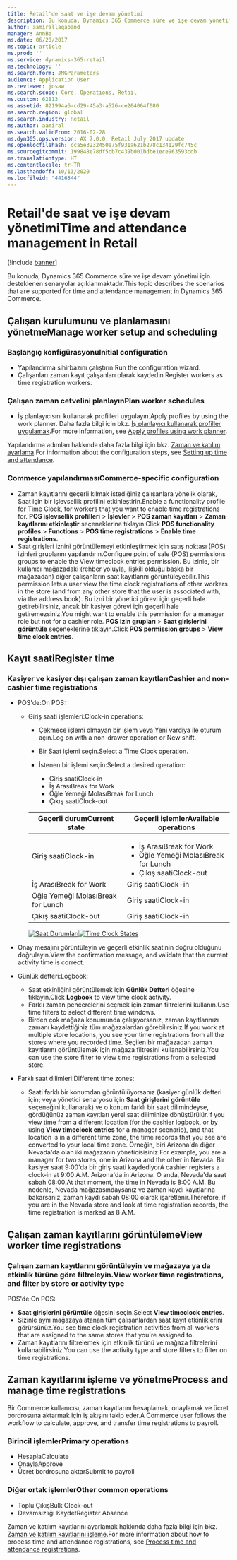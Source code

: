 ```yaml
---
title: Retail'de saat ve işe devam yönetimi
description: Bu konuda, Dynamics 365 Commerce süre ve işe devam yönetimi için desteklenen senaryolar açıklanmaktadır.
author: aamirallaqaband
manager: AnnBe
ms.date: 06/20/2017
ms.topic: article
ms.prod: ''
ms.service: dynamics-365-retail
ms.technology: ''
ms.search.form: JMGParameters
audience: Application User
ms.reviewer: josaw
ms.search.scope: Core, Operations, Retail
ms.custom: 62813
ms.assetid: 821994a6-cd29-45a3-a526-ce204064f080
ms.search.region: global
ms.search.industry: Retail
ms.author: aamiral
ms.search.validFrom: 2016-02-28
ms.dyn365.ops.version: AX 7.0.0, Retail July 2017 update
ms.openlocfilehash: cca5e3232450e75f931a621b278c134129fc745c
ms.sourcegitcommit: 199848e78df5cb7c439b001bdbe1ece963593cdb
ms.translationtype: HT
ms.contentlocale: tr-TR
ms.lasthandoff: 10/13/2020
ms.locfileid: "4416544"
---
```

# <a name="time-and-attendance-management-in-retail"></a><span data-ttu-id="8f54c-103">Retail'de saat ve işe devam yönetimi</span><span class="sxs-lookup"><span data-stu-id="8f54c-103">Time and attendance management in Retail</span></span>

[!include [banner](includes/banner.md)]

<span data-ttu-id="8f54c-104">Bu konuda, Dynamics 365 Commerce süre ve işe devam yönetimi için desteklenen senaryolar açıklanmaktadır.</span><span class="sxs-lookup"><span data-stu-id="8f54c-104">This topic describes the scenarios that are supported for time and attendance management in Dynamics 365 Commerce.</span></span>

## <a name="manage-worker-setup-and-scheduling"></a><span data-ttu-id="8f54c-105">Çalışan kurulumunu ve planlamasını yönetme</span><span class="sxs-lookup"><span data-stu-id="8f54c-105">Manage worker setup and scheduling</span></span>

### <a name="initial-configuration"></a><span data-ttu-id="8f54c-106">Başlangıç konfigürasyonu</span><span class="sxs-lookup"><span data-stu-id="8f54c-106">Initial configuration</span></span>

- <span data-ttu-id="8f54c-107">Yapılandırma sihirbazını çalıştırın.</span><span class="sxs-lookup"><span data-stu-id="8f54c-107">Run the configuration wizard.</span></span>
- <span data-ttu-id="8f54c-108">Çalışanları zaman kayıt çalışanları olarak kaydedin.</span><span class="sxs-lookup"><span data-stu-id="8f54c-108">Register workers as time registration workers.</span></span>

### <a name="plan-worker-schedules"></a><span data-ttu-id="8f54c-109">Çalışan zaman cetvelini planlayın</span><span class="sxs-lookup"><span data-stu-id="8f54c-109">Plan worker schedules</span></span>

- <span data-ttu-id="8f54c-110">İş planlayıcısını kullanarak profilleri uygulayın.</span><span class="sxs-lookup"><span data-stu-id="8f54c-110">Apply profiles by using the work planner.</span></span> <span data-ttu-id="8f54c-111">Daha fazla bilgi için bkz. [İş planlayıcı kullanarak profiller uygulamak](https://technet.microsoft.com/library/aa551234.aspx).</span><span class="sxs-lookup"><span data-stu-id="8f54c-111">For more information, see [Apply profiles using work planner](https://technet.microsoft.com/library/aa551234.aspx).</span></span>

<span data-ttu-id="8f54c-112">Yapılandırma adımları hakkında daha fazla bilgi için bkz. [Zaman ve katılım ayarlama](https://technet.microsoft.com/library/aa496971.aspx).</span><span class="sxs-lookup"><span data-stu-id="8f54c-112">For information about the configuration steps, see [Setting up time and attendance](https://technet.microsoft.com/library/aa496971.aspx).</span></span>

### <a name="commerce-specific-configuration"></a><span data-ttu-id="8f54c-113">Commerce yapılandırması</span><span class="sxs-lookup"><span data-stu-id="8f54c-113">Commerce-specific configuration</span></span>

- <span data-ttu-id="8f54c-114">Zaman kayıtlarını geçerli kılmak istediğiniz çalışanlara yönelik olarak, Saat için bir işlevsellik profilini etkinleştirin.</span><span class="sxs-lookup"><span data-stu-id="8f54c-114">Enable a functionality profile for Time Clock, for workers that you want to enable time registrations for.</span></span> <span data-ttu-id="8f54c-115">**POS işlevsellik profilleri** &gt; **İşlevler** &gt; **POS zaman kayıtları** &gt; **Zaman kayıtlarını etkinleştir** seçeneklerine tıklayın.</span><span class="sxs-lookup"><span data-stu-id="8f54c-115">Click **POS functionality profiles** &gt; **Functions** &gt; **POS time registrations** &gt; **Enable time registrations**.</span></span>
- <span data-ttu-id="8f54c-116">Saat girişleri iznini görüntülemeyi etkinleştirmek için satış noktası (POS) izinleri gruplarını yapılandırın.</span><span class="sxs-lookup"><span data-stu-id="8f54c-116">Configure point of sale (POS) permissions groups to enable the View timeclock entries permission.</span></span> <span data-ttu-id="8f54c-117">Bu izinle, bir kullanıcı mağazadaki (rehber yoluyla, ilişkili olduğu başka bir mağazadan) diğer çalışanların saat kayıtlarını görüntüleyebilir.</span><span class="sxs-lookup"><span data-stu-id="8f54c-117">This permission lets a user view the time clock registrations of other workers in the store (and from any other store that the user is associated with, via the address book).</span></span> <span data-ttu-id="8f54c-118">Bu izni bir yönetici görevi için geçerli hale getirebilirsiniz, ancak bir kasiyer görevi için geçerli hale getiremezsiniz.</span><span class="sxs-lookup"><span data-stu-id="8f54c-118">You might want to enable this permission for a manager role but not for a cashier role.</span></span> <span data-ttu-id="8f54c-119">**POS izin grupları** &gt; **Saat girişlerini görüntüle** seçeneklerine tıklayın.</span><span class="sxs-lookup"><span data-stu-id="8f54c-119">Click **POS permission groups** &gt; **View time clock entries**.</span></span>

## <a name="register-time"></a><span data-ttu-id="8f54c-120">Kayıt saati</span><span class="sxs-lookup"><span data-stu-id="8f54c-120">Register time</span></span>

### <a name="cashier-and-non-cashier-time-registrations"></a><span data-ttu-id="8f54c-121">Kasiyer ve kasiyer dışı çalışan zaman kayıtları</span><span class="sxs-lookup"><span data-stu-id="8f54c-121">Cashier and non-cashier time registrations</span></span>

- <span data-ttu-id="8f54c-122">POS'de:</span><span class="sxs-lookup"><span data-stu-id="8f54c-122">On POS:</span></span>

    - <span data-ttu-id="8f54c-123">Giriş saati işlemleri:</span><span class="sxs-lookup"><span data-stu-id="8f54c-123">Clock-in operations:</span></span>

        - <span data-ttu-id="8f54c-124">Çekmece işlemi olmayan bir işlem veya Yeni vardiya ile oturum açın.</span><span class="sxs-lookup"><span data-stu-id="8f54c-124">Log on with a non-drawer operation or New shift.</span></span>
        - <span data-ttu-id="8f54c-125">Bir Saat işlemi seçin.</span><span class="sxs-lookup"><span data-stu-id="8f54c-125">Select a Time Clock operation.</span></span>
        - <span data-ttu-id="8f54c-126">İstenen bir işlemi seçin:</span><span class="sxs-lookup"><span data-stu-id="8f54c-126">Select a desired operation:</span></span>

            - <span data-ttu-id="8f54c-127">Giriş saati</span><span class="sxs-lookup"><span data-stu-id="8f54c-127">Clock-in</span></span>
            - <span data-ttu-id="8f54c-128">İş Arası</span><span class="sxs-lookup"><span data-stu-id="8f54c-128">Break for Work</span></span>
            - <span data-ttu-id="8f54c-129">Öğle Yemeği Molası</span><span class="sxs-lookup"><span data-stu-id="8f54c-129">Break for Lunch</span></span>
            - <span data-ttu-id="8f54c-130">Çıkış saati</span><span class="sxs-lookup"><span data-stu-id="8f54c-130">Clock-out</span></span>

        <table>
        <thead>
        <tr>
        <th><span data-ttu-id="8f54c-131">Geçerli durum</span><span class="sxs-lookup"><span data-stu-id="8f54c-131">Current state</span></span></th>
        <th><span data-ttu-id="8f54c-132">Geçerli işlemler</span><span class="sxs-lookup"><span data-stu-id="8f54c-132">Available operations</span></span></th>
        </tr>
        </thead>
        <tbody>
        <tr>
        <td><span data-ttu-id="8f54c-133">Giriş saati</span><span class="sxs-lookup"><span data-stu-id="8f54c-133">Clock-in</span></span></td>
        <td>
        <ul>
        <li><span data-ttu-id="8f54c-134">İş Arası</span><span class="sxs-lookup"><span data-stu-id="8f54c-134">Break for Work</span></span></li>
        <li><span data-ttu-id="8f54c-135">Öğle Yemeği Molası</span><span class="sxs-lookup"><span data-stu-id="8f54c-135">Break for Lunch</span></span></li>
        <li><span data-ttu-id="8f54c-136">Çıkış saati</span><span class="sxs-lookup"><span data-stu-id="8f54c-136">Clock-out</span></span></li>
        </ul>
        </td>
        </tr>
        <tr>
        <td><span data-ttu-id="8f54c-137">İş Arası</span><span class="sxs-lookup"><span data-stu-id="8f54c-137">Break for Work</span></span></td>
        <td><span data-ttu-id="8f54c-138">Giriş saati</span><span class="sxs-lookup"><span data-stu-id="8f54c-138">Clock-in</span></span></td>
        </tr>
        <tr>
        <td><span data-ttu-id="8f54c-139">Öğle Yemeği Molası</span><span class="sxs-lookup"><span data-stu-id="8f54c-139">Break for Lunch</span></span></td>
        <td><span data-ttu-id="8f54c-140">Giriş saati</span><span class="sxs-lookup"><span data-stu-id="8f54c-140">Clock-in</span></span></td>
        </tr>
        <tr>
        <td><span data-ttu-id="8f54c-141">Çıkış saati</span><span class="sxs-lookup"><span data-stu-id="8f54c-141">Clock-out</span></span></td>
        <td><span data-ttu-id="8f54c-142">Giriş saati</span><span class="sxs-lookup"><span data-stu-id="8f54c-142">Clock-in</span></span></td>
        </tr>
        </tbody>
        </table>

        <span data-ttu-id="8f54c-143">[![Saat Durumları](./media/timeclockstates.png)](./media/timeclockstates.png)</span><span class="sxs-lookup"><span data-stu-id="8f54c-143">[![Time Clock States](./media/timeclockstates.png)](./media/timeclockstates.png)</span></span>

- <span data-ttu-id="8f54c-144">Onay mesajını görüntüleyin ve geçerli etkinlik saatinin doğru olduğunu doğrulayın.</span><span class="sxs-lookup"><span data-stu-id="8f54c-144">View the confirmation message, and validate that the current activity time is correct.</span></span>
- <span data-ttu-id="8f54c-145">Günlük defteri:</span><span class="sxs-lookup"><span data-stu-id="8f54c-145">Logbook:</span></span>

    - <span data-ttu-id="8f54c-146">Saat etkinliğini görüntülemek için **Günlük Defteri** öğesine tıklayın.</span><span class="sxs-lookup"><span data-stu-id="8f54c-146">Click **Logbook** to view time clock activity.</span></span>
    - <span data-ttu-id="8f54c-147">Farklı zaman pencerelerini seçmek için zaman filtrelerini kullanın.</span><span class="sxs-lookup"><span data-stu-id="8f54c-147">Use time filters to select different time windows.</span></span>
    - <span data-ttu-id="8f54c-148">Birden çok mağaza konumunda çalışıyorsanız, zaman kayıtlarınızı zamanı kaydettiğiniz tüm mağazalardan görebilirsiniz.</span><span class="sxs-lookup"><span data-stu-id="8f54c-148">If you work at multiple store locations, you see your time registrations from all the stores where you recorded time.</span></span> <span data-ttu-id="8f54c-149">Seçilen bir mağazadan zaman kayıtlarını görüntülemek için mağaza filtresini kullanabilirsiniz.</span><span class="sxs-lookup"><span data-stu-id="8f54c-149">You can use the store filter to view time registrations from a selected store.</span></span>

- <span data-ttu-id="8f54c-150">Farklı saat dilimleri:</span><span class="sxs-lookup"><span data-stu-id="8f54c-150">Different time zones:</span></span>

    - <span data-ttu-id="8f54c-151">Saati farklı bir konumdan görüntülüyorsanız (kasiyer günlük defteri için; veya yönetici senaryosu için **Saat girişlerini görüntüle** seçeneğini kullanarak) ve o konum farklı bir saat dilimindeyse, gördüğünüz zaman kayıtları yerel saat diliminize dönüştürülür.</span><span class="sxs-lookup"><span data-stu-id="8f54c-151">If you view time from a different location (for the cashier logbook, or by using **View timeclock entries** for a manager scenario), and that location is in a different time zone, the time records that you see are converted to your local time zone.</span></span> <span data-ttu-id="8f54c-152">Örneğin, biri Arizona'da diğer Nevada'da olan iki mağazanın yöneticisisiniz.</span><span class="sxs-lookup"><span data-stu-id="8f54c-152">For example, you are a manager for two stores, one in Arizona and the other in Nevada.</span></span> <span data-ttu-id="8f54c-153">Bir kasiyer saat 9:00'da bir giriş saati kaydediyor</span><span class="sxs-lookup"><span data-stu-id="8f54c-153">A cashier registers a clock-in at 9:00 A.M.</span></span> <span data-ttu-id="8f54c-154">Arizona'da.</span><span class="sxs-lookup"><span data-stu-id="8f54c-154">in Arizona.</span></span> <span data-ttu-id="8f54c-155">O anda, Nevada'da saat sabah 08:00.</span><span class="sxs-lookup"><span data-stu-id="8f54c-155">At that moment, the time in Nevada is 8:00 A.M.</span></span> <span data-ttu-id="8f54c-156">Bu nedenle, Nevada mağazasındaysanız ve zaman kaydı kayıtlarına bakarsanız, zaman kaydı sabah 08:00 olarak işaretlenir.</span><span class="sxs-lookup"><span data-stu-id="8f54c-156">Therefore, if you are in the Nevada store and look at time registration records, the time registration is marked as 8 A.M.</span></span>

## <a name="view-worker-time-registrations"></a><span data-ttu-id="8f54c-157">Çalışan zaman kayıtlarını görüntüleme</span><span class="sxs-lookup"><span data-stu-id="8f54c-157">View worker time registrations</span></span>

### <a name="view-worker-time-registrations-and-filter-by-store-or-activity-type"></a><span data-ttu-id="8f54c-158">Çalışan zaman kayıtlarını görüntüleyin ve mağazaya ya da etkinlik türüne göre filtreleyin.</span><span class="sxs-lookup"><span data-stu-id="8f54c-158">View worker time registrations, and filter by store or activity type</span></span>

<span data-ttu-id="8f54c-159">POS'de:</span><span class="sxs-lookup"><span data-stu-id="8f54c-159">On POS:</span></span>

- <span data-ttu-id="8f54c-160">**Saat girişlerini görüntüle** öğesini seçin.</span><span class="sxs-lookup"><span data-stu-id="8f54c-160">Select **View timeclock entries**.</span></span>
- <span data-ttu-id="8f54c-161">Sizinle aynı mağazaya atanan tüm çalışanlardan saat kayıt etkinliklerini görürsünüz.</span><span class="sxs-lookup"><span data-stu-id="8f54c-161">You see time clock registration activities from all workers that are assigned to the same stores that you're assigned to.</span></span>
- <span data-ttu-id="8f54c-162">Zaman kayıtlarını filtrelemek için etkinlik türünü ve mağaza filtrelerini kullanabilirsiniz.</span><span class="sxs-lookup"><span data-stu-id="8f54c-162">You can use the activity type and store filters to filter on time registrations.</span></span>

## <a name="process-and-manage-time-registrations"></a><span data-ttu-id="8f54c-163">Zaman kayıtlarını işleme ve yönetme</span><span class="sxs-lookup"><span data-stu-id="8f54c-163">Process and manage time registrations</span></span>

<span data-ttu-id="8f54c-164">Bir Commerce kullanıcısı, zaman kayıtlarını hesaplamak, onaylamak ve ücret bordrosuna aktarmak için iş akışını takip eder.</span><span class="sxs-lookup"><span data-stu-id="8f54c-164">A Commerce user follows the workflow to calculate, approve, and transfer time registrations to payroll.</span></span>

### <a name="primary-operations"></a><span data-ttu-id="8f54c-165">Birincil işlemler</span><span class="sxs-lookup"><span data-stu-id="8f54c-165">Primary operations</span></span>

- <span data-ttu-id="8f54c-166">Hesapla</span><span class="sxs-lookup"><span data-stu-id="8f54c-166">Calculate</span></span>
- <span data-ttu-id="8f54c-167">Onayla</span><span class="sxs-lookup"><span data-stu-id="8f54c-167">Approve</span></span>
- <span data-ttu-id="8f54c-168">Ücret bordrosuna aktar</span><span class="sxs-lookup"><span data-stu-id="8f54c-168">Submit to payroll</span></span>

### <a name="other-common-operations"></a><span data-ttu-id="8f54c-169">Diğer ortak işlemler</span><span class="sxs-lookup"><span data-stu-id="8f54c-169">Other common operations</span></span>

- <span data-ttu-id="8f54c-170">Toplu Çıkış</span><span class="sxs-lookup"><span data-stu-id="8f54c-170">Bulk Clock-out</span></span>
- <span data-ttu-id="8f54c-171">Devamsızlığı Kaydet</span><span class="sxs-lookup"><span data-stu-id="8f54c-171">Register Absence</span></span>

<span data-ttu-id="8f54c-172">Zaman ve katılım kayıtlarını ayarlamak hakkında daha fazla bilgi için bkz. [Zaman ve katılım kayıtlarını işleme](https://technet.microsoft.com/library/aa573180.aspx).</span><span class="sxs-lookup"><span data-stu-id="8f54c-172">For more information about how to process time and attendance registrations, see [Process time and attendance registrations](https://technet.microsoft.com/library/aa573180.aspx).</span></span>

